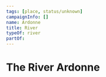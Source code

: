 ```yaml
---
tags: [place, status/unknown]
campaignInfo: []
name: Ardonne
title: River
typeOf: river
partOf:
---
```

# The River Ardonne



